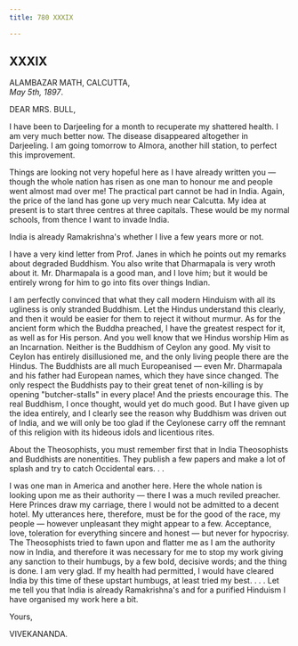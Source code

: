 ```yaml
---
title: 780 XXXIX

---
```

  

  


## XXXIX

ALAMBAZAR MATH, CALCUTTA,  
*May 5th, 1897*.

DEAR MRS. BULL,

I have been to Darjeeling for a month to recuperate my shattered health.
I am very much better now. The disease disappeared altogether in
Darjeeling. I am going tomorrow to Almora, another hill station, to
perfect this improvement.

Things are looking not very hopeful here as I have already written you —
though the whole nation has risen as one man to honour me and people
went almost mad over me! The practical part cannot be had in India.
Again, the price of the land has gone up very much near Calcutta. My
idea at present is to start three centres at three capitals. These would
be my normal schools, from thence I want to invade India.

India is already Ramakrishna's whether I live a few years more or not.

I have a very kind letter from Prof. Janes in which he points out my
remarks about degraded Buddhism. You also write that Dharmapala is very
wroth about it. Mr. Dharmapala is a good man, and I love him; but it
would be entirely wrong for him to go into fits over things Indian.

I am perfectly convinced that what they call modern Hinduism with all
its ugliness is only stranded Buddhism. Let the Hindus understand this
clearly, and then it would be easier for them to reject it without
murmur. As for the ancient form which the Buddha preached, I have the
greatest respect for it, as well as for His person. And you well know
that we Hindus worship Him as an Incarnation. Neither is the Buddhism of
Ceylon any good. My visit to Ceylon has entirely disillusioned me, and
the only living people there are the Hindus. The Buddhists are all much
Europeanised — even Mr. Dharmapala and his father had European names,
which they have since changed. The only respect the Buddhists pay to
their great tenet of non-killing is by opening "butcher-stalls" in every
place! And the priests encourage this. The real Buddhism, I once
thought, would yet do much good. But I have given up the idea entirely,
and I clearly see the reason why Buddhism was driven out of India, and
we will only be too glad if the Ceylonese carry off the remnant of this
religion with its hideous idols and licentious rites.

About the Theosophists, you must remember first that in India
Theosophists and Buddhists are nonentities. They publish a few papers
and make a lot of splash and try to catch Occidental ears. . .

I was one man in America and another here. Here the whole nation is
looking upon me as their authority — there I was a much reviled
preacher. Here Princes draw my carriage, there I would not be admitted
to a decent hotel. My utterances here, therefore, must be for the good
of the race, my people — however unpleasant they might appear to a few.
Acceptance, love, toleration for everything sincere and honest — but
never for hypocrisy. The Theosophists tried to fawn upon and flatter me
as I am the authority now in India, and therefore it was necessary for
me to stop my work giving any sanction to their humbugs, by a few bold,
decisive words; and the thing is done. I am very glad. If my health had
permitted, I would have cleared India by this time of these upstart
humbugs, at least tried my best. . . . Let me tell you that India is
already Ramakrishna's and for a purified Hinduism I have organised my
work here a bit. 

Yours,

VIVEKANANDA.